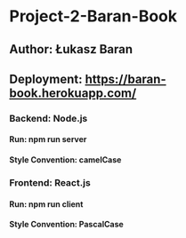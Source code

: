 # Project-2-Baran-Book

## Author: Łukasz Baran

## Deployment: https://baran-book.herokuapp.com/

### Backend: Node.js

#### Run: npm run server

#### Style Convention: camelCase

### Frontend: React.js

#### Run: npm run client

#### Style Convention: PascalCase
